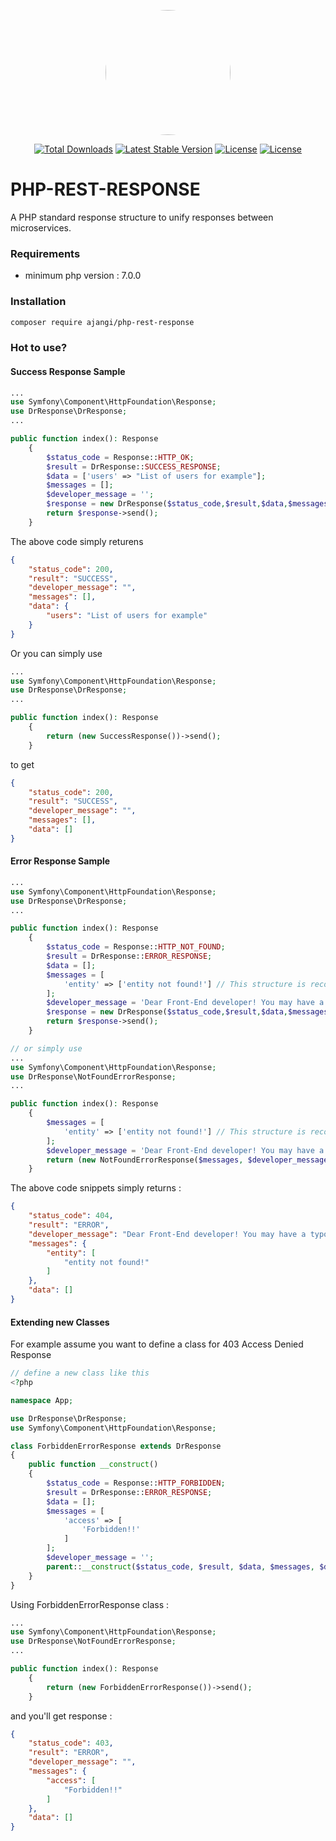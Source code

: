 <p align="center"><a href="https://github.com/ajangi/php-rest-response" style="border-radius:100%;"><img src="../../blob/master/man.svg" width="200" style="border-radius:100%;"></a></p>
<p align="center">
<a href="https://packagist.org/packages/ajangi/php-rest-response"><img src="https://poser.pugx.org/ajangi/php-rest-response/d/total.svg" alt="Total Downloads"></a>
<a href="https://packagist.org/packages/ajangi/php-rest-response"><img src="https://poser.pugx.org/ajangi/php-rest-response/v/stable.svg" alt="Latest Stable Version"></a>
<a href="https://packagist.org/packages/ajangi/php-rest-response"><img src="https://poser.pugx.org/ajangi/php-rest-response/license.svg" alt="License"></a>
<a href="https://packagist.org/packages/ajangi/php-rest-response"><img src="https://poser.pugx.org/ajangi/php-rest-response/composerlock" alt="License"></a>
</p>

# PHP-REST-RESPONSE
A PHP standard response structure to unify responses between microservices.

### Requirements
- minimum php version : 7.0.0

### Installation
```bash
composer require ajangi/php-rest-response
```

### Hot to use?
#### Success Response Sample
```php
...
use Symfony\Component\HttpFoundation\Response;
use DrResponse\DrResponse;
...

public function index(): Response
    {
        $status_code = Response::HTTP_OK;
        $result = DrResponse::SUCCESS_RESPONSE;
        $data = ['users' => "List of users for example"];
        $messages = [];
        $developer_message = '';
        $response = new DrResponse($status_code,$result,$data,$messages,$developer_message);
        return $response->send();
    }
```
The above code simply returens 
```json
{
    "status_code": 200,
    "result": "SUCCESS",
    "developer_message": "",
    "messages": [],
    "data": {
        "users": "List of users for example"
    }
}
```
Or you can simply use
```php
...
use Symfony\Component\HttpFoundation\Response;
use DrResponse\DrResponse;
...

public function index(): Response
    {
        return (new SuccessResponse())->send();
    }
```
to get 
```json
{
    "status_code": 200,
    "result": "SUCCESS",
    "developer_message": "",
    "messages": [],
    "data": []
}
```
#### Error Response Sample
```php
...
use Symfony\Component\HttpFoundation\Response;
use DrResponse\DrResponse;
...

public function index(): Response
    {
        $status_code = Response::HTTP_NOT_FOUND;
        $result = DrResponse::ERROR_RESPONSE;
        $data = [];
        $messages = [
            'entity' => ['entity not found!'] // This structure is recommended
        ];
        $developer_message = 'Dear Front-End developer! You may have a typo!';
        $response = new DrResponse($status_code,$result,$data,$messages,$developer_message);
        return $response->send();
    }
```
```php
// or simply use 
...
use Symfony\Component\HttpFoundation\Response;
use DrResponse\NotFoundErrorResponse;
...

public function index(): Response
    {
        $messages = [
            'entity' => ['entity not found!'] // This structure is recommended
        ];
        $developer_message = 'Dear Front-End developer! You may have a typo!';
        return (new NotFoundErrorResponse($messages, $developer_message))->send();
    }
```
The above code snippets simply returns : 
```json
{
    "status_code": 404,
    "result": "ERROR",
    "developer_message": "Dear Front-End developer! You may have a typo!",
    "messages": {
        "entity": [
            "entity not found!"
        ]
    },
    "data": []
}
```

#### Extending new Classes
For example assume you want to define a class for 403 Access Denied Response
```php
// define a new class like this
<?php

namespace App;

use DrResponse\DrResponse;
use Symfony\Component\HttpFoundation\Response;

class ForbiddenErrorResponse extends DrResponse
{
    public function __construct()
    {
        $status_code = Response::HTTP_FORBIDDEN;
        $result = DrResponse::ERROR_RESPONSE;
        $data = [];
        $messages = [
            'access' => [
                'Forbidden!!'
            ]
        ];
        $developer_message = '';
        parent::__construct($status_code, $result, $data, $messages, $developer_message);
    }
}
```
Using ForbiddenErrorResponse class : 
```php
...
use Symfony\Component\HttpFoundation\Response;
use DrResponse\NotFoundErrorResponse;
...

public function index(): Response
    {
        return (new ForbiddenErrorResponse())->send();
    }
```
and you'll get response : 
```json
{
    "status_code": 403,
    "result": "ERROR",
    "developer_message": "",
    "messages": {
        "access": [
            "Forbidden!!"
        ]
    },
    "data": []
}
```
